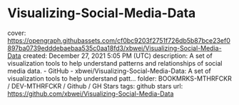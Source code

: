 # Visualizing-Social-Media-Data

cover: https://opengraph.githubassets.com/cf0bc9203f2751f726db5b87bce23ef0897ba0739edddebaebaa535c0aa18fd3/xbwei/Visualizing-Social-Media-Data
created: December 27, 2021 5:05 PM (UTC)
description: A set of visualization tools to help understand patterns and relationships of social media data. - GitHub - xbwei/Visualizing-Social-Media-Data: A set of visualization tools to help understand patt...
folder: BOOKMRKS-MTHRFCKR / DEV-MTHRFCKR / Github / GH Stars
tags: github stars
url: https://github.com/xbwei/Visualizing-Social-Media-Data
